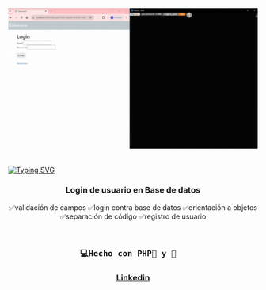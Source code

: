 <div id="header" align="center">
   <img src="loginVideo.gif" width="800"/>
</div>
<br>

<a href="https://git.io/typing-svg"><img src="https://readme-typing-svg.demolab.com?font=Fira+Code&weight=600&size=30&duration=4000&pause=500&color=F75EAC&width=435&lines=%F0%9F%92%BBLogin+de+usuario" alt="Typing SVG" /></a>
 

<div id="badge" align="center">

    
<div/> 
 
### Login de usuario en Base de datos
✅validación de campos
✅login contra base de datos
✅orientación a objetos
✅separación de código
✅registro de usuario


</br>

  <h3  align="center">
    <pre>💻Hecho con PHP🐘 y 💝  </pre> 
  <h3/>

  <a href="https://www.linkedin.com/in/emmily-santos-a6851327b?utm_source=share&utm_campaign=share_via&utm_content=profile&utm_medium=android_app">Linkedin</a>
